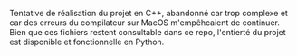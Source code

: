 Tentative de réalisation du projet en C++, abandonné car trop complexe et car des erreurs du compilateur sur MacOS m'empêhcaient de continuer.
Bien que ces fichiers restent consultable dans ce repo, l'entierté du projet est disponible et fonctionnelle en Python.
